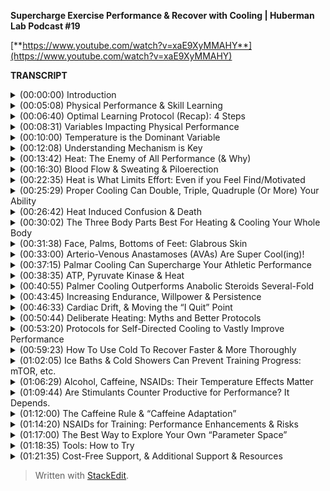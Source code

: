 ﻿**Supercharge Exercise Performance & Recover with Cooling | Huberman Lab Podcast #19**

[**https://www.youtube.com/watch?v=xaE9XyMMAHY**](https://www.youtube.com/watch?v=xaE9XyMMAHY)

**TRANSCRIPT**

<details>
  <summary>(00:00:00) Introduction</summary>
-
  
Welcome to the Huberman Lab Podcast where we discuss science and science-based tools for everyday life. - I'm Andrew Huberman, and I'm a professor of neurobiology and ophthalmology at Stanford School of Medicine. This podcast is separate from my teaching and research roles at Stanford. It is however, part of my desire and effort to bring you zero cost to consumer information about science and science related tools to the general public.

And keeping with that theme, I'd like to thank the sponsors of today's podcast. Our first sponsor is InsideTracker. InsideTracker is a personalized nutrition platform that analyzes data from your blood and DNA to help you better understand your body and help you reach your health goals. I've long been a believer in getting regular blood tests and the simple reason for that is that so many of the factors that impact our immediate and longterm health and wellbeing can only be analyzed from blood. And now with the advent of modern DNA tests, you can get additional layers of information that can really support your understanding about what's going on deep under the hood, so to speak inside your body and brain and what to do about it. And I think that's really where InsideTracker sets itself apart from other similar tests. What InsideTracker offers is, first of all, they make the tests very easy. They can come to your home to take your blood and DNA test or you can go to a testing center nearby you. Then you get the information back and rather than just getting information about whether or not the levels of various things are high or low, you also get to find out what to do about it. So it offers directives related to nutrition, to exercise and so forth. It's really allow you to be in control of your overall health, both where you are now and its long-term trajectory. With InsideTracker, they also have something which is it can give you a readout of your inner age. They have something called the inner age test that really compares your biological age to your chronological age, something that's of extreme importance and interest because it has to do with lifespan or predicted lifespan. If you'd like to try InsideTracker you can visit insidetracker.com/huberman and if you do that, you'll get 25% off any of InsideTracker plans. Use the code Huberman at checkout. That's insidetracker.com/huberman to get 25% off any of InsideTracker's plans and use the code Huberman at checkout.

Today's episode is also brought to us by Helix Sleep. Helix Sleep is a company that makes mattresses and pillows ideally suited to your sleep needs. I've been sleeping on a Helix mattress for the last six months, and I can honestly say it's the best sleep that I've ever gotten. Helix Sleep has a quiz that can match you to the ideal mattress and pillows for you. It's a quiz that takes just about two minutes, asks you questions like do you tend to sleep on your side or your back on your stomach? Or maybe you don't know, whether or not you tend to wake up feeling too warm or too cold? Various questions about your sleep habits. At the end of that quiz, it matches you to a specific mattress that's perfect for your sleep needs. For me, it matched me to the dusk, D-U-S-K because I wanted a mattress that wasn't too firm nor too soft and I really love the mattress. As I mentioned, I've been sleeping terrifically well ever since I got that mattress. If you're interested in upgrading your mattress you can go to helixsleep.com/huberman, take their two minutes sleep quiz and they'll match you to a customized mattress and then you'll get up to $200 off all mattresses and you'll get two free pillows. They have a 10 year warranty. You get to try it out for a hundred nights, risk-free, if you don't like it, they'll even pick it up for free, take it away but I really think you will, I certainly love mine. Again, if you're interested, you can go to helixsleep.com/huberman for up to $200 off and two free pillows.

Today's episode is also brought to us by Theragun. Theragun is a handheld percussive therapy device that releases deep muscle tension. I first learned about Theragun on a lab expedition. We're actually headed out to ocean where we were doing diving with great white sharks, filming those for our VR fear experiments in the laboratory and it was very long days of carrying Pelican cases, those are cases these hard plastic cases with equipment, it was diving, we were all sore and tired all the time. And someone had brought along a Theragun. It was the first time I had seen one and pretty soon that thing was getting passed along and became one of the more coveted devices on board. Everyone wanted time with this thing because it was great, you could give yourself a really terrific massage and get deep into the tissue and relieve soreness. When I got back, I got a Theragun and so I'm delighted that they're sponsoring the podcast. Whether or not you want to treat your muscles because they're tense from working out or whether or not you just want to release stress, it's a terrific tool. Many of you are familiar probably with professional massages but Theragun is interesting because you can basically give yourself a deep tissue massage, anytime, anywhere, it's also very quiet. If you want to try Theragun, you can try it for 30 days. They start at only $199. You can go to theragun.com/huberman right now and you can get your gen fourth Theragun today, that's the one that I use or another one of their models. That's Theragun.com/huberman to try Theragun.
</details>

<details>
  <summary>(00:05:08) Physical Performance & Skill Learning</summary>
-
  
This episode marks the beginning of a new topic for the Huberman Lab Podcast. As many of you already know, we go deep into a particular topic over four, sometimes even five episodes. We just closed out the episodes on hormones. Now we are going to talk about how to optimize physical performance and skill learning. We're going to look deep at the science behind this as well as specific practices. In fact, today, you're going to hear about specific tools that you can use to improve endurance and strength by up to, I'm not making this up, three or four times your current capacity. This is based on studies that were done at Stanford and are currently in use by collegiate and professional teams. If you're not a professional athlete or a serious athlete, that's okay. The topics, this month and all the information we are going to cover are going to make you a better recreational exerciser as well. If you're not an exerciser and you're thinking about getting into that or if you live in the Northern hemisphere and you're just thinking about the beach this summer or fat loss, muscle building, that sort of thing, this month we're going to cover all of that as well. There's so much confusion out there about how to optimize fat loss, muscle building, improvements in flexibility, for instance, or skill learning. I know many of you, aren't so focused on the cosmetic aspects of physical exercise but are interested in actual skill learning, we're going to talk about that too. I want to just take a moment to reflect on something that came up last episode. If you didn't see that episode, that's quite all right.
</details>

<details>
  <summary>(00:06:40) Optimal Learning Protocol (Recap): 4 Steps</summary>
-
  
But last episode, we were talking about the hormones, adrenaline, and cortisol and how to leverage those towards attention and learning and there was a little bit of confusion that I want to clarify. I mentioned an optimal protocol for learning that involves leveraging adrenaline also called epinephrin and it involved four steps. The four steps that I spelled out were to be calm and focused while one is trying to acquire or learn the new skill, cognitive skill or motor skill, then to have a spike in adrenaline. I mentioned ways to do that, using cold or breathing or other tools, immediately after the learning episode then to incorporate what I call non sleep deep rest, a 20 minute episode of a shallow nap or some other protocol like NSDR, non sleep deep rest protocol of which we always provide links in the captions. And then to try and optimize sleep later that night and the subsequent night. Some of you heard this and it sunk in right away and it was straight forward. Others said, wait, I thought from a previous episode even before that, you said you're supposed to do non sleep deep rest immediately after learning, no. We added another step, the logic still follows that you want to be calm and focused during learning, then you want to spike adrenaline at the end. Most people get that backward, they're drinking too much coffee or even taking nootropics and things, trying to be really focused while learning. Some people are taking Adderall recreationally something I don't recommend, that's actually getting the whole process backwards if you look at the data in the physiology. You want to spike adrenaline at the end or immediately after a learning episode and then non sleep deep rest and then sleep itself, okay? Four steps, hope that clarifies things for you, if you have any additional questions please put them in the comment section below.
</details>

<details>
  <summary>(00:08:31) Variables Impacting Physical Performance</summary>
-
  
Okay, so let's talk about physical performance. There are so many variables to physical performance and we can manage physical performance and skill learning from a variety of contexts. I made just a short list of some of the things that come to mind that can powerfully impact physical performance and skill learning. Some of them are what I would consider foundational. They allow you to show up your current ability and if you were to disrupt those, you would perform less well. So things like getting a good night's sleep, things like being properly hydrated, things like being well nourished, whatever that means to you. I know some of you like to exercise fasted, some of you prefer to have food in your stomach or have eaten a couple hours before. There are supplements, there are drugs, there are different ways to breathe, there are so many tools related to mindset, visualization, there are machines and devices, it's just a vast space, but it's not infinite. And there are a few things in the list of things that can impact and even optimize physical performance and skill learning that have an outsized effect that any of you can use. Many of them, most of them are low to zero costs. So today we are going to focus on what I believe to be one of the most powerful tools to improve physical performance and skill learning and recovery and we'll talk about why that's important and that's temperature.
</details>

<details>
  <summary>(00:10:00) Temperature is the Dominant Variable</summary>
-
  
Now many of you might think, oh, well that's kind of boring, I want to know about the magic pill that I can take that's going to allow me to dunk a basketball if I currently can't or I want to know about the thing that's going to let me run further and faster is going to shed fat. Believe it or not, temperature is the most powerful variable for improving physical performance and for recovery. I would argue it's even more important than sleep because temperature itself is going to dictate how well and when you sleep and the depth of your total recovery. There are two aspects to temperature of course, there's heat and there's cold. We are mainly going to focus on cold as a way to buffer heat. In a previous podcast episode, I talked all about growth hormone. You can find that episode about fibroid and growth hormone and how heat can be a powerful stimulus for increasing growth hormone which is involved in tissue repair and et cetera and burn fat and improve metabolism in various ways. However, cold I would argue is even more powerful than heat as a tool and I'm not just talking about putting ice packs on sore muscles or slightly sprained limbs and ankles and things of that sort. We're going to talk about cold from the standpoint of thermal physiology. This is a literature that's rich in scientific information that goes back very deep into the last century where physiologists and neuroscientists figured out that there are different compartments in your body that heat and cool you differently and that you can leverage those in order to double and as I mentioned before even triple or quadruple your work output both strength, repetitions, and endurance. So this is not weak sauces that they say, this is the stuff that can really shift the needle quite a bit and it's not just about well once, it's about being able to perform well and recover from that performance so that you do even better when you're not incorporating these tools on days where for instance, you can't access cold or an ice pack or an ice bath or things of that sort, okay?
</details>

<details>
  <summary>(00:12:08) Understanding Mechanism is Key</summary>
-
  
So we're going to cover cold, we're going to talk a little bit about the physiology of cold and heat and how they work because as you've probably heard me say before if you can understand some mechanism, if you can just push yourself through a little bit of new knowledge, into understanding a little bit of mechanism about how you work, you'll be in a far better position to implement the tools in the best and most flexible ways for your needs. This is why at the Huberman Lab Podcast, I never ever do a just list of the things that you should do. I don't believe in that, just tell me what to do. First, I tell you why you should do something. What's the logical framework that it's grounded in and then we distill that down to specific protocols. For those of you that are too impatient for that, there are millions, if not billions of other resources out there that will take you into the cul-de-sac of one protocol that will work and then stop working or might work for you indefinitely, that's not how we work here. This is about really understanding the mechanism so that you can tweak things and modify things, adjust the timing and the dosage of things and really get the most out of these tools and protocols. Everything I'm going to talk about pertains to both endurance exercise and strength and speed type exercise. So sprints, weightlifting, endurance work and to some extent, flexibility but we're going to cover flexibility in depth as well as another feature that's not often talked about which is suppleness or smoothness of movement over different ranges of movement in a subsequent episode. Let's start by talking about temperature.
</details>

<details>
  <summary>(00:13:42) Heat: The Enemy of All Performance (& Why)</summary>
-
  
What is temperature? How does temperature impact the body and its ability to perform, including learn new skills? So everyone probably remembers, or has at least heard of the word homeostasis, right? That the body wants to remain in a particular range of temperatures, that it doesn't like to be too hot or too cold. And I want to emphasize from the outset that there are many mechanisms that are installed into us by way of our evolutionary design and our genome meaning we were just born with this stuff ready to keep our body temperature in a particular narrow range. Heating up too much is just plain bad. It's not just bad for physical performance, it's bad for all tissue health. If your brain heats up too much, neurons start dying and those neurons don't come back, okay? You may have heard about neurogenesis, the ability for the brain to regenerate itself or generate new neurons and adulthood, there's very little neurogenesis excuse me, in adulthood, even after anytime after puberty really and you don't want to lose neurons in the central nervous system. If you get too hot, that'll happen. It's called hyperthermia, you want to avoid hyperthermia and you have many mechanisms that are built into you to avoid becoming hyperthermic. The other thing that happens when we get too warm is that we have in all of our cells, what are called enzymes. You generally know if something's an enzyme because it ends in the letters, A-S-E, right? So lipase is an enzyme that exists to digest fats. You have proteases that are there to digest proteins, right? So anytime you see A-S-E chances are it's an enzyme. Enzymes are proteins, and they have a particular structure and their structure becomes modified when heat increases and that's not good. You want their structure to be of a particular type. Imagine a car with four wheels, let's just say the car is the enzyme. If it gets too hot, it's like two of the wheels fall off and that thing can't function. So one of the reasons why the body and nature goes through so much effort to build in mechanisms to make sure that we don't become too warm is because when we get to warm, these enzymes don't function, cells stop functioning, they stop being able to generate energy, they stop being able to digest things, you stop being able to think and eventually those cells start dying off entirely. So keeping temperature in a particular range is really good, you don't want to get too hot. We have much more flexibility in terms of getting cold.
</details>

<details>
  <summary>(00:16:30) Blood Flow & Sweating & Piloerection</summary>
-
  
Now you don't want to become hypothermic either. You can die from hypothermia just like you can die from hyperthermia. However that you have a lot more range to be cold than you do to be too warm, okay? And in general, the idea is to keep the body and brain in a particular range but anytime we do anything, our body temperature can shift. So for instance, if you were to stand next to a campfire or you were outside on a hot day, various things would happen to dump heat from your body. If you were outside on a cold day or you were to get into a cold shower or a cold lake, various things would happen to insulate heat within your body. This is all pretty straightforward and obvious I realize. Now, what are those things? Well, there are a huge category of them. When you get into cold water, you secrete adrenaline. On a hot day, if it's really hot or in a very hot sauna or in the hot desert, you will generate what are called heat shock proteins which will set off other sets of cascades, metabolic cascades, biological cascades. But the simplest way to think about this process is that when we get cold, we tend to vasoconstrict. Our blood vessels tend to constrict and we tend to push energy toward the core of our body to preserve our core organs, okay? So our periphery, our hands and our feet and our toes and our legs become colder and our core therefore can maintain blood to that area and we are insulating our core. Conversely, when we heat up our blood vessels vasodilate, they expand a bit and more blood flows to our periphery and more blood can move throughout the body generally and we will perspire, we will sweat, water will actually get pulled out of the blood to some extent, moved up through sweat glands and will be brought to the skin surface so that it can be dumped, we are dumping heat. Animals, as you know vary in their capacity to sweat. Some animals like camels won't start sweating at first if they heat up, what they'll do is they'll spit, they'll dump heat by spitting, okay? Dogs pant, Castilla is off to my left here, he pants when he gets too warm, he can't sweat or dogs can maybe sweat a little bit. But we can sweat and you've probably noticed that on a humid hot day, you'll feel much warmer just walking or running than you would with the equivalent exercise or movement than you would on a cold day. And some of you probably know this, but if you don't the reason is you sweat on a cold day, but because the air is dry typically, you will bring that sweat to the surface and provided you're wearing clothes that allow some air to get out away from the body, so you're not wearing, you know, really tight, you know spandex type clothing or something like that, or, you know seal type saran wrap type clothing that sweat will evaporate off into the dry atmosphere. Whereas on a humid day, the reason you see people in New York and Florida on a humid summer day and they're like moving their shirts off themselves and you see people with, you know big sweat stains and back sweat stains and all this kind of stuff is because they're sweating as they normally would, but it's humid and so there is the humidity, the air doesn't allow transfer of that sweat into the atmosphere as readily and so you're hot, okay? So without the evaporation, you're going to be warmer. So we evaporate off sweat, we sweat and we vasodilate when we want to dump heat. When we want to maintain heat, we vasoconstrict and we tend to not sweat. The other thing that happens is you'll get goosebumps. So-called goose pimples they're sometimes called. Those are a throwback to the time where we had fur over most, not all of our body. All mammals in the cold have a process whereby adrenaline is released at low levels typically into the body, that adrenaline activates what are called sympathetic fibers, they have nothing to do with sympathy, those little fibers, which are neurons, those fibers that what I'm saying are fibers are neurons, not clothing fibers, reach up into the skin so your whole body is covered with these little tiny neurons that reach up into the skin and when we are cold, they actually mechanically take the hair follicle and bend it up, it's a process called pilo erection, P-I-L-O erection, okay? So on a hot day, you want to dump heat, okay? So on a hot day, what would happen is you'd actually not see those goose pimples because you want the hairs lying down which actually you would think that might insulate you more but we'll actually let more heat dissipate out through the skin. On a cold day, you get these goose pimples or goosebumps which are really just an ancient carry over from the body's attempt to make hair stand up on end. And when hair step stand up on end and they're very close together that traps air in between them and actually creates a sort of insulated blanket of warm air. If you've ever seen an animal like a a Malamute or a Husky, you might think, oh that poor thing on a hot day, what does it do? You know, with all that hair? Well, it can be warm so the animal will typically pant and its hair will lay down, which you might think would act as more of a blanket, but on a cold day what'll happen is they'll become very puffy. Their hair will stand up on end and that's actually trapping heat between the hairs and they're actually quite well insulated. So it's very important that if you want to understand how you can leverage temperature for physical performance, you have to understand that you have vasoconstriction to conserve heat, vasodilation to dump heat, that you are sweating to dump heat, and you have conservation of fluids in order to preserve heat. That's the most important thing in terms of understanding the mechanisms of maintaining and dumping heat.
</details>

<details>
  <summary>(00:22:35) Heat is What Limits Effort: Even if you Feel Find/Motivated</summary>
-
  
And now the most important thing to understand is that if you get too hot, not only do those enzymes stop working but your ability to contract your muscles stops, okay? I'm going to repeat this because it's vitally important. ATP is involved in the process of generating muscle contractions, it doesn't matter if you're running a marathon, doesn't matter if you're doing a yoga class, doesn't matter if you're going for a 700 pound squat, the range of temperatures within which ATP can function and muscles can contract is very narrow. Somewhere around 39 or 40 degrees Celsius, it drops off and you will not be able to generate more contractions. Now that's pretty hot, but that temperature can be generated locally really fast. Now, if you're too cold, it's true it's hard to generate muscle contractions. I got into doing some cold water swimming a little while ago and we would joke that, you know, you come out of the water, we do no wetsuits, I'm not recommending people do this necessarily unless you're with certainly with somebody else who's skilled at doing it, which I was. And you come out and you feel like you have claws for hands. You can, you know, you could never text on a phone for the first few minutes, I mean, the water was very, very cold and you can't even move your face and so muscles will become rigid but heating up muscles causes them to fail to be able to generate more contractions. Put simply if you get too hot, you stop exercising. You may not even realize it but your will to exercise further, your ability to push harder is entirely dependent on the heat of the muscle both locally and your whole system. So let's talk about your whole system because I just described heat dumping and heat maintaining. I told you that increasing heat makes it hard for muscles to contract. It will stop you from being able to run further and faster, it will stop you from being able to lift more weights, more sets, more repetitions. If you can keep temperature in range however, in a proper range, you will be able to do more work, you will be able to create greater output, you'll be able to lift more weight, more sets, more reps and you'll be able to run further. Now, there are data that I'm going to talk about in a little bit that are absolutely striking that underscore that statement. There are data from my colleague Craig Heller's lab in the department of biology at Stanford and there are data that are now being implemented. They were first implemented in a grant funded by DARPA but now in professional sports teams. Many, if not all the NFL teams are now using this technology as well as military uses it and not just for sports performance, but also firefighters, construction workers, other professions where elevated heat becomes a barrier to performance and you can leverage this to really improve your workouts. And when I say really improve, it is striking. I'm going to give away a little hint of this now and then I'm going to tell you a little bit more of the data later after I tell you the protocols.
</details>

<details>
  <summary>(00:25:29) Proper Cooling Can Double, Triple, Quadruple (Or More) Your Ability</summary>
-
  
Proper cooling of the body, which has to be done in a very specific way, has allowed recreational athletes, college students and typical adults as well as professional athletes to go from doing their usual output. In this case what comes to mind best would be a particular professional athletes that a member of the 49ers at the time was able to do 40 dips on his first set, 30, 20, 20, basically to 10 sets of dips unassisted with anything else. That's an impressive especially since he's a really large guy, 40 dips is as a respectable, these are strict, full, full range dips. And then by the 10th set, there's a steep drop-off. Using proper cooling of particular body compartments, he was able to triple that within less than a week and maintain that performance even without the cooling approach. So it was actually a conditioning effect, all right? I'll get back to this in a little bit but there are other fantastic leaps of effort and leaps of performance that were demonstrated including endurance running.
</details>

<details>
  <summary>(00:26:42) Heat Induced Confusion & Death</summary>
-
  
Before I continue any, I just want to underscore again that overheating is terrible. There's a famous example of this. This was about 10, 15 years ago when a number of dietary supplements that included things like epinephrin which is a stimulant, it's a beta adrenergic stimulant, drugs like Clenbuterol, which were then banned from the Olympics, which are still out there have been in recreational use which were beta adrenergic agonist so these are drugs that sort of mimic epinephrin adrenaline to some extent, I know I'm oversimplifying this here. They improve flat loss because of the effects on metabolism but they heat up the body. And what happened was, this hit the press very widely is high school football players and various professional athletes were dropping dead because they were overheating during practice or in competition. So much so that Clenbuterol was banned. Although every once in a while, somebody gets in trouble for using this, there was an incidence of this recently in professional boxing which was attributed to a bad meat that had contained the Clenbuterol. I don't know what the source was, I don't have any commentary about that, but it still is in use, but these drugs increased body temperature, increased fat loss, but carry is severe danger and that's the danger of hyperthermia. In fact, I would argue and I think in talking to some folks at in various professional fighting organizations it's very clear that a lot of the deaths that one sees in professional combat sports may have to do as much with dehydration and overheating as it does with getting hit in the head, which is also bad, but that things can compound that can have a synergistic effect. And just a note about that and hyperthermia and it's dangerous as well. My first project ever in science was to evaluate the thermogenic effects of MDMA or ecstasy. That was my senior thesis in college actually. And what we found was that indeed drugs that remove your understanding of how warm you are cause you to not take on the appropriate behaviors to cool yourself, right? So your vasoconstriction and you're sweating, those are autonomic, those are going to happen no matter what unless you happen to take something that blocks that effect. However, there are a lot of things that we as humans do to prevent ourselves from overheating and the main one is stop. When we are running in the desert or when we're running very hard and suddenly we stop, oftentimes that's because the muscles are overheating, it's a subconscious thing. We won't often think, oh, I'm really much too warm, it's just that we stop and it's a self-preservation mechanisms. Sometimes it kicks into early, sometimes it kicks into late. Kicks in too late, you can die. There's an instance in the 1984 Olympics where there was the first year I believe that there was a women's marathon, I think that's correct. And one of the front runners or top picks for winning was heading into the stadium and all of a sudden, it seemed as if she was lost, she was kind of wandering around not knowing where she should go and in fact, she was in a position to win or at least take second place, at least take silver, got totally disoriented and did miserably in the race and she was hyperthermic, she was running against that reflex to stop. So dumping heat is key. So how do you dump heat in order to perform longer safely?
</details>

<details>
  <summary>(00:30:02) The Three Body Parts Best For Heating & Cooling Your Whole Body</summary>
-
  
Well, in order to understand that you have to understand that the body has three main compartments for regulating temperature, okay? We don't just have a center and a periphery, we have three main compartments and there's one compartment in particular that all of you or most all of you, I have to assume have and if you can understand how that works, you can do tremendous things for your performance and for your recovery. So what I'm about to tell you will allow you to perform better in all forms of exercise and it is not commonly known, unfortunately, I'm here to try and change that. You have three compartments for increasing or dumping heat in your body. One is your core, we already talked about that. Your core organs, your heart, your lungs, your pancreas, your liver, this is the core of your body. The other is your periphery, which are obviously your arms and your legs and your feet and your hands. But then there's a third component which has their three locations on your body that are far better at passing heat out of the body and bringing cool into the body such that you can heat up or cool your body everywhere very quickly.
</details>

<details>
  <summary>(00:31:38) Face, Palms, Bottoms of Feet: Glabrous Skin</summary>
-
  
Those three areas are your face, the palms of your hands and the bottoms of your feet. Now, the skin on your hands and on the bottoms of your feet and to some extent on your face are called glaborous skin. That's G-L-A-B-O-R-O-U-S glaborous skin. And what's special about those areas of your body and the glaborous skin is that the arrangement of vasculature, of blood vessels, capillaries and arteries that serve those regions is very different than it is elsewhere in your body. Now, this has ancient roots. Typically, if you were another mammal, like a bear or some sort of ape, you would have hair all over your body. Now we all know some pretty hairy people. I presume you've heard that there are these hairy people, I know a few excessively hairy people and Castilla is excessively hairy but he's not a person obviously but all mammals have hair on their bodies, too. Some people have very light hair or very fine hair. We don't have hair on these glaborous skin regions. Now, of course you can have beard or facial hair growth but there are still regions like the cheeks and other areas that maintain this special vasculature. Okay, so technically the hands and feet are real glaborous skin and the face is not always quite classified as glaborous but these three locations face, palms of hands not tops and bottoms of feet are very good at dumping heat and bringing in cool.
</details>

<details>
  <summary>(00:33:00) Arterio-Venous Anastamoses (AVAs) Are Super Cool(ing)!</summary>
-
  
And the reason is there's a rule in vascular biology that blood moves from arteries to capillaries and then to veins, and then back to the heart, okay? So arteries which are the big ones obviously, capillaries which are the little fine ones where oxygen and carbon dioxide are exchanged and veins which then bring blood back to the heart and other tissues of course. In these three regions of your hands, your face and the bottoms of your feet, we have what are called AVAs. AVAs are a very special pattern of vasculature. AVAs are described in the medical textbooks. You can find them in Grey's anatomy not the television show but the actual Grey's anatomy textbook which is a real thing that exists and in all medical textbooks, okay? So let's talk about AVAs and what they are and why they allow these three regions of the body to heat or cool ourselves more readily. So what are AVAs? AVAs are arterio-venous anastomosis. So if you want to look that up you can just look up AVAs veins, capillaries, arteries if you like, but I'll spell it for you. A-R-T-E-R-I-O, arterio venous, V-E-N-O-U-S, arterio-venous anastomosis, A-N-A-S-T-O-M-O-S-E-S. Arterio-venous anastomosis, okay? You want to know about Arterio-venous anastomosis, trust me and you want to remember that they are in your hands, the bottoms of your feet and on your face, and in particular on the palms of your hands, not the tops of your hands. Now, before I said blood flows typically from arteries to capillaries, to veins, and then back to the heart. But AVAs are direct connections between the small arteries and the small veins. They bypass the capillaries to some extent. They are little short vessel segments, they have a big, large inner diameter and they have this very thick, muscular wall. And they get input from what are called adrenergic neurons. They get input from neurons that release norepinephrine and epinephrine, which allows them to contract or dilate. Now there's some rules of physics  that talk about how the radius of a pipe and small changes in the radius of a pipe leads to massive increases in the rate and amount of stuff that can flow through that pipe, okay? There's a rule of physics that says essentially that the radius is proportional to the amount of stuff that can flow through something to the fourth power. We're not going to make this a physics class, but if you want to look that up, you can, you can just look up how does the radius of a tube or pipe relate to how quickly or how much stuff can flow through it? What you need to know, even if you don't want to know any of the underlying physics is that these AVAs allow more heat to leave the body more quickly and more cool to enter the body more quickly than other venous arterial capillary beds throughout the body. In other words, you can heat up best at the face, the palms and the bottoms of the feet, and you can cool down best at the face, the palms and the bottoms of the feet than you can anywhere else on your body. And when I say heat up or cool down, I mean actually heat or cool the core end your brain. Okay, so this is vitally important. I realize we're getting down into the mechanistic weeds here, but you need to know that these three compartments of your body, palms, bottoms of feet and face are your best leverage points for manipulating temperature to vastly improve physical performance, okay? I also want to point out that the work that I'm going to tell you about is not work from my laboratory. It's the work of, as I mentioned, my colleague Craig Heller's laboratory at Stanford and we're going to have Craig on as a guest to talk more about these discoveries, they are his and his colleagues discoveries and how you can leverage them. They're building out some amazing technology.
</details>

<details>
  <summary>(00:37:15) Palmar Cooling Can Supercharge Your Athletic Performance</summary>
-
  
I had a conversation with Craig yesterday as a prelude to this episode and to the future conversation with him so you're getting the very latest on this topic. So what Craig and his colleagues did really illustrates perfectly what these body surfaces can do and why. They were studying overheating in athletes and in military and in construction workers and trying to prevent it. And they did a bunch of experiments, I won't go into all of them now but what they essentially found was that cooling the palms, palmer cooling allowed people, athletes, and recreational athletes to run much further, to lift more weight and to do more sets and reps to a absolutely staggering degree. Let's talk for a second, a bit more about why we stop, why we shut off effort when we get too hot because in doing so, you'll really understand how and why the best protocols exist for being able to do more work, to be able to exercise longer and actually to feel good doing it. You actually can make a doubling of your dips or believe it or not a tripling or quadrupling or more of your pull-ups fairly straightforward.
</details>

<details>
  <summary>(00:38:35) ATP, Pyruvate Kinase & Heat</summary>
-
  
I mentioned before that when muscle heats up, enzymes start getting disrupted and ATP and muscles can't work so well and those muscles can't contract. Let's get a little more specific about that. The enzyme that's involved here is something called pyruvate kinase. You don't need to know about pyruvate kinase but what you do need to know is that it ends A-S-E which means it's an enzyme and pyruvate kinase is essentially a rate limiting step. It's a critical step that you can't bypass if you want muscles to contract and it's very temperature sensitive. Therefore, if you can keep temperature lower, you can do more work per unit time, you can do more pull-ups and that actually was done by Craig and his colleagues, excuse me. The pull-ups weren't actually done by Craig, I don't know how many pull-ups Craig can do, I'll ask him next time, both cooled and uncooled, how many pullups he can do. But what they essentially did is they brought someone into their laboratory who could do 10 pull ups on the first set and they were able to get 10, rest two or three minutes get another 10, rest or three minutes and if you've ever tried this, what you find is that you start dropping to eight, seven, six, et cetera. Now, the person might not necessarily feel like they're overheating, but the muscle is heating up. Then with their knowledge that these AVAs, that these that these portals in the palms are a great way to both heat the body, but also to dump heat from the body, they used the device and I'll talk about what you can do at home but a device where they had people hold on to what was essentially a cold tube. Now this is crucial, the tube can't be so cold that it causes vasoconstriction because then the cold won't pass from the tube to the hand and to the core. But if it's the right temperature, it's neither too hot nor too cold, that cool from the cold tube passes into the hand, these so-called palmer regions and then cools the core and in theory by lowering body temperature would allow the person or the athlete to do more work and indeed that's what they saw.
</details>

<details>
  <summary>(00:40:55) Palmer Cooling Outperforms Anabolic Steroids Several-Fold</summary>
  -
    
The actual data, the specific data showed that subjects could do, at least the subjects they worked with, on their first day with no cooling about a hundred pull-ups across the timeframe that they had, okay? So it might've taken anywhere from 10 to 15 or maybe more sets depending on how skilled that person was but in a fixed amount of time. Then they came back and did the cooling. They did it the very next day which if you've ever trained a muscle, the very next day typically you wouldn't do as well in its training if it took any damage from the previous session or you at least do as well, but you probably wouldn't do what they then observed, which was, they started after every other set, the person would just hold the cold tube, cool down the body after every other set, rest everything else was kept the same and they found that they went to 180 pull-ups, which is incredible, it's a near doubling. And by doing this repeatedly over several sessions, over several weeks, they quickly went in the cooling group from a maximum of somewhere between 180 and 200 as I recall, I'm sort of estimating now, to 600 pull-ups in the equivalent amount of time which is absolutely incredible. They then repeated this in a study on the bench press and actually the bench press study was pretty interesting because they actually had a control group that was admittedly taking specific amounts of anabolic steroids, the antibiotic steroid was testosterone cypionate which is essentially testosterone, and indeed the testosterone cypionate, the steroid group improved at a rate of about 1% per week. There were differences and the cooling group basically left all other groups in the dust, it was just remarkable. So cooling the core, I want to be very clear that it's not cooling the muscle, wasn't about cooling the chest alone or just cooling the palms, it was about allowing cold to pass through the palms because of the unique vasculature that's there, these AVAs allowed the subjects to do far more work per unit time. And the important thing is that if they were to come back after doing 600 pull-ups or 500 pull-ups, you might say, well, wow that's going to create a situation where recovery is going to be absolutely impossible. They could come back, not use the cooling and they still saw a highly significant increase in the amount or the number of pull-ups or dips or bench press weight that they could do, okay? So what that meant is that it was both an excellent performance and an excellent training stimulus that they were able to recover from, okay? I don't know if all of you are following this but these are the sorts of increases in exercise output that are absolutely staggering and that's why professional teams and the military and others capitalized on them very quickly and use these.
</details>

<details>
  <summary>(00:43:45) Increasing Endurance, Willpower & Persistence</summary>
-
  
Okay, now you may be asking what about endurance, right? Not everyone wants to be able to bench press a lot for multiple reps and sets. And I should just mention for the bench pressing, it was, I believe they were they found people that could bench press two 25, so that's two 45 pound plates on the 45 pound standard Olympic bar for repetitions of anywhere from six to 10 and then they had them do the same thing. They did a set, they'd rest two or three minutes, sometimes up to four minutes, then do another set, repeat, repeat, repeat, and with cooling, they were able to increase the amount of work, the number of reps with the same weight. Sometimes they did have to increase sets to approximately double, so it was pretty fantastic. So with endurance, similar increases have been shown and the way that they do those tests are a little bit different and they also point to a really important mechanism of why we stopped doing work at all when we perceive that we are putting in too much effort. So it gets right to the heart of the relationship between temperature in muscle and your willpower, those are directly related. Your body heat and your willpower are linked in a physiological way. So I'm not talking about the kind of stuff that you see as kind of like clickbait on the internet, or like increase willpower now or become resilient now, or never do this again if you want to be mentally strong, I'm talking about a physiological mechanism that exists in the body and brain that causes you to stop or that will allow you to continue to go harder and further than you normally would. Okay, so let's talk about willpower and heat and how heat shuts you down. In other words, if you are cool, if your body temperature is in a particular range, not only can you go further, but you will go further if you want to. Said differently, if you heat up too much, you will stop or you will die. Typically people stop, there are individuals who will push to the point where they black out and die, in the same way that, and please don't do this experiment, there are people who can sit down face to face and say, let's hold our breath and whoever breathes first loses. Some people will just go until it's painful and then they'll gasp and take a big breath. There are always those individuals who can override that reflex and they will go until they pass out, okay? And if you do that in water, you can very easily die, so please don't do that experiment. But there's a reflex that relates the body to the brain and the brain to the body that shuts off our effort when we get too hot. So what Craig and his colleagues and now others have done is to do a test in the laboratory where rather than ask people to run outside until they absolutely don't want to run anymore, you put them on a treadmill and you set the speed, okay?
</details>

<details>
  <summary>(00:46:33) Cardiac Drift, & Moving the “I Quit” Point</summary>
-
  
So they have to keep up with the treadmill and at some point they quit. And you take groups and you do those in different temperature environments. So some people are running in a nice chilly laboratory, they get their heart rate up. So maybe their heart rate goes from, you know, 40 or 50 baseline heart rate, maybe it gets up to 80 or a hundred and then they keep the rate of the treadmill going the same and they'll just plateau. So they're getting into a steady state cadence or rhythm and their heart is beating it more or less a steady state. Eventually they'll probably stop 'cause they have something else to do but people will continue at that temperature and at that heart rate, unless you start turning up the temperature in the room and at some point they will stop and they'll stop much earlier when it gets hot because of something called cardiac drift, okay? So let's say I'm running and I'm running at a steady cadence on this treadmill and my heart rate is 85 beats per minute or a hundred beats per minute, doesn't matter, let's say a hundred just for sake of example. Well, just making the room hotter is going to increase my heart rate further, even though I'm at the same output and the brain does a computation, it somehow figures out that there's a heat component that's increasing heart rate and there's an effort component from running that's driving heart rate. And if the heat component and the heart rate output from the effort, get to hit a certain threshold, I stop. Okay, ad some of you may think, well there are people who just run and run and run and never stop, eventually everyone stops. Maybe it's because of the race ended, maybe it's because, you know, everyone else quit. I actually saw some stuff online, there are these races where people just will continuously do the same loop until everyone else drops out and then one guy or girl keeps going past everybody. But typically it stops because the race is over or because people quit. Increasing temperature increases the rate of quitting in part, not entirely, but in part because of this thing called cardiac drift which you've probably experienced if you've been out on a hot day and you're walking uphill you might stop to take a breath. If you sit in a sauna, your heart rate will increase. Heat increases heart rate, effort increases heart rate. At a steady effort, you'll have a steady heart rate. If you increase the heat in the environment that you're engaging in that steady heart rate, your heart rate will now go up due to cardiac drift and you will quit, okay? So Heller and colleagues have done experiments where they do palmer cooling under these environments. And that's wonderful because not only does it enable people to go further and faster for much longer that's been shown statistically significant every time but it also protects the brain and body against hyperthermia, overheating, coma, nerve injury, nerve death, and actual death, okay? So you can see why this is such a valuable tool. So what are they doing? Well, in this case too they're having them cool their hands and they're cooling the palms. Cooling the bottoms of the feet is a little trickier but cooling the face could actually work as well. And we're going to talk about cooling the face and how to incorporate this. So at this point, I've just really wanted to impress upon you not impress you, but impress upon you the fact that you have these three surfaces of your body that are very good at passing cold into the body, such that it cools the core body temperature and that's a good thing for health and safety and in order to maintain work output over longer periods of time, or actually just do more work. I mean to me the result is just so staggering is the hundred to 180 pull-ups in the controls and then 600 pull-ups in the cooled individuals, right? They actually also feel mentally as if they can do more work. It's not just that they can, their willpower is adjusted somehow by these shifts in temperature.
</details>

<details>
  <summary>(00:50:44) Deliberate Heating: Myths and Better Protocols</summary>
-
  
Now, before we continue and get to the exact ways that any number of us can start to use this information, I want to talk about the opposite thing, which is heating. And you have to remember that these surfaces, the palms and the bottoms of the feet and the face will not just a range with these AVAs, these special ways to pass blood from arteries to veins in order to cool us for better athletic performance or to heat us for on cold days but for both of those things. Now Heller and colleagues and others have also explored how these can be used to heat up the core. There are times when we want to heat up our core. Typically we hear that most of the heat escapes through our heads, so we'll put on a hat when we go outside, that's actually not true. Most of your heat escapes through your face, the palms of your hands and the bottoms of your feet. Now you should know why that's the case. What this means is that for post-surgery patients or for people that are hypothermic, indeed you want to heat the core, right? But actually I was on a swim recently where a friend became hypothermic. He was kind of slurring his words and kind of staggering around when we got him back on the beach, we brought him over to the lifeguard station, he turned out to be fine. Again, this is why cold water swims are something that you really need to do in groups, not alone and you really have to know what you're doing. There were reasons for why this happened that day, but, you know we were basically people thought we were a little strange until they realized what was happening. We were walking down the beach basically sandwiching him between at our chest because we were still warmer than the ambient environment, the environment around us. And we were pushing our chest against him to try and warm him up to warm up his core. In retrospect, that was the wrong thing to do. In talking with Craig and talking to other colleagues that work on thermogenesis. What we should have done was warm, hit the palms of his hands, the bottoms of his feet and his face because that would insulate the heat loss. Now he was very cold so presumably there was vasoconstriction of the veins at these locations. And so it's not clear that that would have been the only strategy to use but they have explored how to heat up post-surgery patients and one of the best ways to do that is to get warm socks on the bottoms of the feet, get gloves on the hands and if it can be done safely to warm the face. Now, of course you don't want to obstruct respiration and things of that sort. But again the ability to pass heat into the body or to remove heat to the body is best done through these three surfaces. I can't emphasize that enough.
</details>

<details>
  <summary>(00:53:20) Protocols for Self-Directed Cooling to Vastly Improve Performance</summary>
-
  
So I mentioned before that you want to cool the palms or the bottoms of the feet although that's a little harder to do or the face but not so much that the blood vessels constrict because then you won't be able to pass cool into the body because those pipes got smaller and therefore you can't pass cool into the body. So how can you start to incorporate this? Well, Craig and colleagues have a company that they've spun out through Stanford. We'll talk about that when we sit down with Craig that has made engineered devices that are optimal for this that are going to keep those passages open, keep the size of the, those veins correct to pass cool into the body quickly for sake of elite sports performance and even recreational sports performance but you can actually start to incorporate this. First of all, I always get asked how cold should the water be? Should it be ice water? Should it be very cold water? The answer is no. If you want to experience some of this effect without a device, one thing you could do would be for instance to do, I dunno, I'll use the, the, the gym or the treadmill as an example. You could do your maximum number of pull-ups, stop and then you could actually put your hands into or on the surface of a sink that is presumably stopped up with cool water. So not ice water, not freezing cold, but cool water, slightly cooler than body temperature before you started training would be a good place to start. You do that for 10 to 30 seconds. Then you could go back and do your next set. You would repeat the cooling, you would want to extend the amount of cooling somewhat so you might want to do that for 30 seconds to a minute. This is not going to be perfect, you're going to have to play with how cold to make it in order to get the optimal effect but you ought to see an effect nonetheless. The same is true if you're running and you're fatiguing, obviously you don't want to become hyperthermic, cooling the hands or the bottoms of your feet or the face would be the ideal way to dump heat in order to be able to generate more output. Now, the face is something that we haven't talked a lot about. Everything I've told you up until now also says that if you are somebody who tends to get cold when you are outside, say in the winter or even in the fall, you tend to run cold, warming your face is going to be the most important thing that you can do. Now, it's kind of hard to do that without looking strange like wearing a ski mask or something like that but that is going to be more effective than covering and warming any other part of your body although it'd be quite strange if you only had a ski mask on and you weren't wearing clothes anywhere else on your body, I don't recommend doing that outside, that will get you into all sorts of other kinds of trouble. That wouldn't be good for anybody. But now you understand the principle and the locations at which to deliver heat and cold. So let's say that you are out for a run and you want to incorporate this cooling mechanism, I talked to Craig about this, I said, what would be the kind of poor person's approach to this before this devices commercially available? And he said, well, you, you could take a frozen juice can, if you have one of those or a very cold can of soda and you would want to pass it back and forth between your two hands. The reason the passing back and forth is really important is because you, again you don't want it to be so cold that you constrict those veins portals that it will allow cold to go into the body. Now, there are certainly people that are working on bike handles, and that can actually cool the hands. You can expect with the Olympics coming up, people are aware of these data and are starting to incorporate it into a number of things. Here's what you don't want to do and there are sports teams that I won't mention by name or brand that have made this mistake and it costs them dearly. You don't want to cool the core if you want to cool the body, right? If it's very hot day and you're going to train, getting into an ice bath first, sure it will cool you down, but it's not going to be as effective as cooling the palms, the bottoms of the feet and the face. I have a friend who does some important work in this space with people in various, let's just say cultures where heat is generated quite a lot and they need to dump heat, ice packs delivered to the face are something that they actually use in order to dump heat quickly. Now, again, you don't want to keep the ice pack on your face. These are people that are very high work output, right? Firefighters and similar, at very high work output and then they'll put this essentially, it's like a cool face mask on their face. It allow their core body temperature come down and then they remove it, they're not keeping it on there so long that they're getting the vasoconstriction, okay? So there are a number of ways that you could do this. And again, I'm not giving specific temperatures because it depends on how hot that day and how hot your body temperature is. So you can see why there's a need to create more devices for this, but you can see a considerable improvement in endurance, in strength and in all kinds of explosive and sort of, you know, explosive power type output in athletics by using these surfaces of the hands and bottoms of the feet and face. The one that I've tried because in anticipation of this episode was the dips where then I would cool my hands, I actually decided to cool the bottoms of my feet as well, because it just feels good and it's particularly hot out lately, so no shoes or socks on, put my feet into the bottoms of my feet just kind of hovering about a centimeter or two below the surface of a bucket of water that was just slightly, it felt cool, slightly cooler than body temperature or so. It just basically what came out of the spigot after I let it run for a little bit. And indeed I saw a 60% increase in the number of dips I can do in a single session. So it's actually a quite significant effect and you don't have to be perfectly precise in order to do it. And of course, if you want to heat up for whatever reason, like you're camping or you're lost in the environment, remember these three surfaces are going to be the best way to heat your as well.
</details>

<details>
  <summary>(00:59:23) How To Use Cold To Recover Faster & More Thoroughly</summary>
-
  
So up until now, we've been talking about how to use cold during a workout in order to improve performance and indeed cold applied to the appropriate parts of the body, the appropriate times can vastly improve our performance and endurance and strength. Now, I want to talk about the use of temperature in particular cold to improve the speed and the depth of recovery. Recovery is obviously vital, right? During a weight training session or during an endurance session, that's just the stimulus for getting better the next time and if you don't recover, you not only won't get better, but you'll get worse. There's a lot of interest in the use of cold in order to improve recovery in the short term. We see this and probably the best example of this would be fighters in combat sports between rounds or athletes during in between quarters or halftime, that's one form of recovery. The ability to go back into the sport very soon on an order of minutes, anywhere from like one minute in between rounds and typical combat sports or several minutes and a half time, et cetera. Typically what we see is people cooling their core, cooling the back of their neck, cooling the top of their heads. So it might be, you know, a sponge with cold water over the top of the head or an ice pack on the back of the neck, or in some cases even wearing cold ice vests, that's actually been done. That's going to be a very inefficient way to improve recovery of that kind. Far better would be to cool the face, the palms of the hands or the bottoms the feet for the reasons that I described up until now. Submerging the body in an ice bath, or taking a cold shower, say up to the neck or up to the chest or getting under cold water or jumping in a cold lake or something of that sort, or in the locker room, getting under the cold shower also would be a terrible way to cool off the body quickly compared to the ways that I described through the palms of the hands, the bottoms of the feet or the face for the following reason. First of all, it's not optimizing those portals of the face, palms the hands and the feet and in addition, if it's very cold and you submerge or you cover a lot of the body with that cold, you're going to cause constriction of the very vessels and pathways that allow the body to efficiently dump heat. So again, the key thing is to cool these one or two or three of these surfaces but not so cold that you cause the vasoconstriction. So what does this mean for you?
</details>

<details>
  <summary>(01:02:05) Ice Baths & Cold Showers Can Prevent Training Progress: mTOR, etc.</summary>
-
  
It means that getting in an ice bath or a cold shower or putting an ice pack on the back of your neck in most cases is not going to be as good as splashing cold water on your face or even just holding your face in a damp cool cloth or something of that sort. It seems kind of counterintuitive, you think, oh if I just jump into an ice bath, I'm going to cool down much faster than if I just cooled these, you know one or two or three of these select regions of the body but that's actually not the case. And then of course there's recovery that occurs from session to session. So outside of the game or the match or the exercise session and many people are now relying on things like cryotherapy which requires a lot of expensive equipment, big, you know liquid nitrogen driven machine. Those aren't so common for most people or accessible for most people, but a lot of people are using cold baths or ice baths or cold showers. And again, that's not going to optimize recovery. In fact, it's going to have an additional effect that is going to potentially block the training stimulus. When you get into an ice bath indeed, there are, provided it's not very, very cold, if you get into a cold shower, provided is not very, very cold, you are indeed blocking some of the inflammation that occurs because of the training session. But in doing so you also are blocking pathways, such as mTOR, mammalian target of rapamycin, which are involved in the adaptation for a muscle to become stronger or bigger. Put simply, covering the body in cold or immersing the body in cold after training can short circuit or prevent the hypertrophy or muscle growth response. It has other effects that can be positive, right? It can induce thermogenesis, et cetera, it can reduce inflammation but it can prevent some of the positive effects of exercise. Now, it hasn't been examined so much for endurance work but let's say you come back from around of endurance work or run or a bike or a swim, getting into a cool bath or cooling the palms, the bottoms of the feet or the face, in my opinion, based on the science would be better than completely immersing the body in the ice bath or the cold shower. There is a time and a place for the use of the ice bath or the cold shower or the cold plunge, those tend to be when you want to deliberately increase brown fat thermogenesis or when you want to deliberately work on mental resilience. And in a subsequent episode on fat loss I'm going to talk about how to optimize the use of cold specifically for increasing metabolism and fat loss. But for now, since we're talking about the use of cold for improving performance and recovery, the suggestion that I'm going to provide is based on the work of Craig Heller and colleagues that I've been talking about as well as a excellent book I mainly rely on textbooks and special volume books which are collections of papers from experts in a particular area that go beyond standard kind of college level textbooks. The one that I've been relying on is called "Thermoregulation in Human Performance, Physiological and Biological Aspects" by Effie Marino. I don't know the publisher, I don't know the author. I do recognize some of the names of the particular papers there, but I just want to be clear there's no sort of business relationship or deal with them but it's an excellent text, it's called "Thermoregulation in Human Performance". You can find it online if you want to go really deep into this but basically what they show is that if you can cool the body back to its resting temperature, for and by resting temperature, I mean within the range that you would see at any time of waking day, but not in exercise. So just bringing that the body temperature down to baseline. If you can do that, the sooner you can do that after a workout, the sooner that the muscle will recover, that the tendons will recover and that the person you can get back into more endurance training, more weight training, et cetera. So cold actually can be a very powerful tool for recovery but to maximize return to baseline levels of temperature, it's my belief based on the studies that are published in this book as well as my discussions with my colleague, Craig Heller and in reviewing the literature overall that just simply cooling the entire body by jumping into an ice bath or a cold shower is not the best way to go. You really want to rely on one of these three glaborous skin portals of the palms, the bottoms of the feet or the face.
</details>

<details>
  <summary>(01:06:29) Alcohol, Caffeine, NSAIDs: Their Temperature Effects Matter</summary>
-
  
So now you probably know more than you ever wanted to know about how we regulate body temperature and how it can be applied to exercise both during the exercise session and afterward to optimize recovery. Many of us, all of us, presumably are also eating and drinking things and taking things at various times that can impact this process. And so, because of that, we should ask whether or not those things are impacting body temperature. And when we do that, we find that there are certain things that many of us are doing that are actually impairing our performance. So for instance, if you are taking a pre-workout drink or you're ingesting a lot of caffeine or other substance to bring your body temperature up before exercise, you are limiting the amount of exercise that you can do. I can recall a time in college when I would drink a lot of espresso back then ephedrine was sold over the counter, I remember taking it, it will really energize you for workouts. You can generate a lot of energy and get extremely focused taking those things. They do increase heart rate, they can be quite dangerous, I don't recommend people take them. In fact, I think ephedrine is now off the shelves as a non prescription compound because various people died from taking it who were sensitive to it or exercised in heat. But looking back at that, I realized it was a foolish approach. It was increasing core thermogenesis. Sure I might've burned a few more calories but actually when I look at the data that are coming from specific cooling and how that can so increase in performance if done properly and then I compare that to the effects of taking some sort of thermogenic compound, whatever it is some pre-workout or some pill or high levels of caffeine, it's very clear that increasing body temperature prior to working out is the exact wrong thing that one would want to do. You don't want to stay so cold that you can't generate good muscle contractions. You don't want to be like I am coming out of the cold ocean, you know, with claws for hands but one wants to have your body temperature in a range that still allows you to work hard and perform well. Now, in terms of recovery, things like alcohol, we know our vasodilator. So those are going to cause people to drop body temperature. So you might think, oh, well that sounds great for recovery and I don't think people should be drinking who are you know, have problems with alcohol intake, you know, alcoholics or they're not of drinking age, et cetera. I'm not a drinker, but I do have a good friend who's a quite accomplished athlete who basically drinks a beer or two after his long runs or cycling and you know, his argument is well, I'm dumping body heat and I like a beer and he's probably right, it's probably a really good tool provided you don't have issues with alcohol that would preclude that as a tool or you're not of drinking age. But anything that you ingest after exercise that would increase body temperature is going to impede recovery. Anything that you do that lowers body temperature provides it's in safe ranges is going to accelerate recovery. And that brings us to the whole host of compounds that people take that can increase body temperature.
</details>

<details>
  <summary>(01:09:44) Are Stimulants Counter Productive for Performance? It Depends.</summary>
-
  
And many people are taking these things in order to increase fat burning and increase metabolism but in my opinion it's impeding their ability to perform well. And especially if the performance is something that you're focused on aside from body recomposition, losing fat building muscle. But even if you're focused on losing fat, building muscle you have to ask yourself, is the body temperature increase that I'm getting from these compounds really worth it given that it can block or prevent my performance from being as good as it could? In other words, is it worth taking something that makes you feel very energized to go work out but then you now know that you are stopping earlier and you're performing less well, fewer reps, fewer steps overall, is it worth it? If you had not taken that thing then you could perform much longer and at much higher capacity. Some of you are probably saying, well, that's ridiculous because when I drink a quadruple espresso and I pop a whatever pre-workout or drink a pre-workout then I know I can go much further. Ah, that might be true but the increase in temperature is also costing you on the recovery side. And unless you're doing other things to improve your recovery and I know many people that are, I don't judge but many people who are doing those things are also augmenting their recovery through hormone augmentation and other performance enhancing tools, then for the typical person who's not doing that it's probably shooting yourself in the foot. So let's take a look at what some of those compounds are and what they and just briefly review whether or not they would be a good or a bad idea to include if your main goals are performance or your main goals are body recomposition or both. So let's just briefly discuss stimulants. This could be caffeine, this could be any other kind of stimulant that are typically in a pre-workout drink or anything that might get you revved up before exercising. This could even be very strong tea, I've mentioned I'm a big consumer of mate. I like a yerba mate, I love that stuff and I also drink caffeine. I drink love coffee of various kinds mushroom coffee, black coffee, espresso, et cetera. I'm a chronic caffeine user, I don't think I'm an addict but I'm a chronic caffeine user. Meaning when I drink caffeine my heart rate doesn't increase so much that it feels like a shock to my system.
</details>

<details>
  <summary>(01:12:00) The Caffeine Rule & “Caffeine Adaptation”</summary>
-
  
Some people are not caffeine adapted or they're very caffeine sensitive. Here's the straightforward rule. Caffeine for somebody who doesn't drink caffeine very much will constrict the blood vessels and will increase retention of body heat and it's probably a bad idea before exercise. For somebody who's caffeine adapted and is used to drinking caffeine, it won't have that vasoconstriction effect, that's what the data point too, because I'm adapted to it but it will cause vasodilation and will allow me to dump body heat. So for me, I use it before I train or do any kind of exercise because I tend to do that early in the day, it won't prevent me from sleeping and it causes vasodilation. And then afterwards I'm aware that it causes vasoconstriction after the caffeine wears off. So for somebody who drinks two or three or more cups of coffee a day or mate a day, so we're talking intake of anywhere from a hundred to 400 milligrams of caffeine, what you want to do is you want to make sure that you would do that before exercise and probably not after exercise, not just makes logical sense given what we know about thermal regulation. And if you're somebody who doesn't drink caffeine, drinking caffeine before a workout is going to be about the worst thing that you could possibly do because it's going to increase core body temperature through its thermogenic effects and it's going to constrict your blood vessels and make it even harder to dump heat. So I don't suggest that people drink caffeine or not, I just suggest that you think about whether or not your caffeine adapted or not, and decide whether or not you want to drink caffeine. In general, you're going to be better not drinking any caffeine than you are drinking caffeine unless you're a heavy caffeine user or abuser. In which case not drinking caffeine is going to give you vicious headaches and is going to make it very hard to get motivated because you're just not used to it. It takes about three weeks to get used to no caffeine. It's brutal, I've done it before, I've done caffeine fast, I don't know that I ever want to do it again, that's how painful it was. But you get headaches because of the effects on vasodilation and constriction. If you like caffeine use in moderate amounts and use it before your not after. If you don't like caffeine or you don't use it very often, stay away from it anywhere close to exercise before or after for that matter.
</details>

<details>
  <summary>(01:14:20) NSAIDs for Training: Performance Enhancements & Risks</summary>
-
  
One of the more commonly used compounds that's sold over the counter are non-steroid anti-inflammatories so things like Tylenol and Advil and other trade names and Neproxin sodium things of that sort, almost all of those drop body temperature to some extent. And that's why it's often recommended that people take them when they have a fever although the whole business of dropping body temperature artificially when you have a fever is itself an interesting discussion whether or not that's the most adaptive or best thing to do certainly you don't want fever to go too high, can be very dangerous, can kill you but artificially dropping body temperature with these compounds can be tricky. Now, a number of athletes especially endurance athletes will rely on these non-steroid anti-inflammatory drugs specifically to keep body temperature lower during long bouts of exertion. This is a little bit of a pharmacologic version of dumping heat instead of using palmer cooling or you know, face ice pack cooling, they're relying on pharmacology to drop their core body temperature. That has certain obvious advantages, those advantages should be obvious and the reasons for them should be obvious based on everything we've talked about up until now lower temperature allows you to go further harder with more intensity. However, they do have effects on the liver and they can also have effects on the kidneys and during long bouts of exercise or even short bouts of exercise, water balance and salt balance are also going to be vital to maintain in order to perform well, generate the best muscle contraction, stay mentally alert and also to stay alive. We will do an episode on salt electrolytes and water and water balance but you probably want to think carefully about whether or not you want to use non-steroid anti-inflammatories before any training session just for the performance augmentation effect unless you're working carefully with a coach whether or not you've done that in practices and of course, whether or not you are in a situation where monitoring your body temperature carefully is going to be important. You might ask, well, when would that be? Well, desert races, summer training and races, winter rides, you certainly don't want to get too cool either. So alcohol, caffeine and non-steroid anti-inflammatory drugs because of their effects on temperature will impact performance and recovery but you want to be cautious about how you approach them. I personally am more a fan of using caffeine in moderate doses for the reasons I described before as well to use the cooling of the palms, cooling of the bottoms of my feet, right, by placing them into a bucket or into a cool bath after training or cooling the face after training or sometimes even during training. It just seems like there's more of a margin to play with the variables, to heat up the water or cool it down a little bit to include one palm or the other palm.
</details>

<details>
  <summary>(01:17:00) The Best Way to Explore Your Own “Parameter Space”</summary>
-
  
There's all sorts of good parameter space as we call it in science that you can play with and work with to find what works for you whereas when you pop a pill, sure you can adjust the dose and you can adjust it next time but once it's in you, it's in you and there's going to be some period of time before you can modulate it. What I've offered today are ways in which you can use temperature to powerfully improve performance. And if you think about it, you can vary that from set to set, you could do your pull ups or your sprints and then cool your palms, and then try and go with colder water the next round or warmer water the next round or do both feet and palms and face. I mean, you can do all sorts of things moment to moment and see what works for you again essentially zero cost or no cost. Whereas when you pop something, you take a pill, you're basically in that regimen for the next hour or two or more. You can always take more, but you can't really take less. You can't really extract it from your body in real time so it doesn't give you a lot of opportunity to play scientists, which is what I like to do because what I'm always trying to do is trying to dial in the best protocols possible based on the mechanisms and data. And if you can do that moment to moment that places you in a position of power. Once again, we covered a lot of material.
</details>

<details>
  <summary>(01:18:35) Tools: How to Try</summary>
-
  
By now, after seeing this episode or listening to this episode, you should understand a lot about how your body heats and cools itself and the value of that for physical performance. I hope you'll also appreciate that you have tools at your disposal to vastly improve your physical performance. And should you try those, please let us know how it goes. If you decide to do palmer cooling during your runs or after your runs, during your weight workouts, during your yoga sessions, whatever it is, let us know, please place that in the comments. I've given you specific protocols and some direction, but I've also left it slightly vague because it, as I mentioned earlier I don't know all the environmental conditions, I don't know how hot your yoga studio is or how cool your gym happens to be or your body temperature or time of day. Remember your temperature will vary according to the time of day, we did a whole episode about that related to sleep. Typically your body temperature is rising early in the day and is coming down as you approach the late evening and late night hours for sleep, in the middle of the night your temperature is very low at its absolute lowest something we call the temperature minimum. So we don't know exactly where you're at. You need to take the information that you receive today and should you try and incorporate it try and do it intelligently. Don't cool yourself off so much that you know become cryogenic and please don't warm yourself up. In fact, we didn't talk at all about warming yourself up because warming yourself up too much can be quite dangerous. You never, ever, ever want to be hypothermic, that's what your body and your brain are trying to avoid. We talked a little bit about supplements but not the standard sorts of supplements I usually list off on these episodes. Rather, we talked about caffeine, non-steroid anti-inflammatories and how those can impact temperature, how alcohol can impact temperature. And I should just mention in closing that every time we eat, we also increased temperature. There's a eating induced thermogenic effect but that's a minor one, that's a small one. So you wouldn't worry about eating before training because of its effects on temperature because it tends to be really minor. Going forward, we're going to talk more about temperature and other ways to improve physical performance and skill learning. We're going to talk about specific ways to accelerate fat loss, to improve muscle growth, to improve suppleness and flexibility. These approaches and mechanisms are anchored deeply in neuroscience and physiology and the relationship between our peripheral organs, which include our skin and our brain and all the organs in between. So it's really a pleasure for me because I'm able to look to the textbook literature that exists and really came out over the last 50 to a hundred years and unlike a lot of areas of neuroscience which are still sort of mystical, like consciousness and dreaming, of which we understand a little bit about these core mechanisms of temperature and physiology which are so powerful, involve very concrete studies that as you learn today are very actionable.
</details>

<details>
  <summary>(01:21:35) Cost-Free Support, & Additional Support & Resources</summary>
-
  
If you're enjoying this podcast and you like the information that you're receiving, if you're incorporating into your life in useful ways, please recommend the podcast to other people if you think they could benefit from it as well. Please subscribe to the podcast on YouTube, so you want to hit the subscribe button as well hit the notifications button. We come out with new episodes every Monday but from time to time, we also release shorter content and we will be releasing additional content in between episodes from time to time. If you don't already subscribe on Apple and or Spotify, please do so. Also on Apple, you have the opportunity to leave us up to a five star review if you think that we deserve a five star review and to leave us feedback. They have a comment section there, it's really a feedback section where you can rate and describe the podcast as you experience it. If you'd like to support the podcast in other ways, please check out our sponsors. That's a terrific way to support us. We also have a Patreon, you can find it at patreon.com/andrewhuberman that allows you to support the podcast at any level that you like. Today we didn't focus so heavily on supplements, but in other episodes I have, and there are certainly supplements that are beneficial for sleep, for performance, for learning, immunity and so forth. We've partnered with Thorne, T-H-O-R-N-E.com, because Thorne supplements we believe to be the most stringent in terms of what they put on the bottle is actually what's in the bottle, so the amounts are precise and the quality of the ingredients is very precise. They partner with the Mayo Clinic, all the major sports teams so we're delighted that we're partnered with Thorne. If you want to see the supplements that I take you can go to thorne.com/u/huberman and you can see the supplements that I take, you could get 20% off any of those supplements should you choose to order them as well as 20% off any other supplements that Thorne happens to make. That's Thorne, thorne.com/u/huberman to get 20% off any of the supplements that Thorne makes. And last but not least, I want to thank you for your time and attention. I realize this is a lot of information, I hope you'll find some of it to be actionable and useful for you and for people that you know and as always thank you for your interest in science.
</details>

> Written with [StackEdit](https://stackedit.io/).
